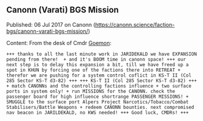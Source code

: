 ## Canonn (Varati) BGS Mission

Published: 06 Jul 2017 on Canonn (https://canonn.science/faction-bgs/canonn-varati-bgs-mission/)

Content: From the desk of Cmdr [Goemon](/user/goemon/):

```
+++ thanks to all the last minute work in JARIDEKALD we have EXPANSION pending from there!  + and it's BOOM time in canonn space! +++ our next step is to delay this expansion a bit, till we have freed up a spot in KHUN by forcing one of the factions there into RETREAT + therefor we are pushing for a system control coflict in KS-T II (Col 285 Sector KS-T d3-82) +++ +++ KS-T II (Col 285 Sector KS-T d3-82) +++ + match CANONNs and the controlling factions influence + two surface ports in system only! + run MISSIONS for the CANONN. check the passenger board for high influence shortrange PASSENGER MISSIONS! + SMUGGLE to the surface port Alpers Project Narcotics/Tobacco/Combat Stabilisers/Battle Weapons + redeem CANONN bounties. next compromised nav beacon in JARILDEKALD, no KWS needed! +++ Good luck, CMDRs! +++
```